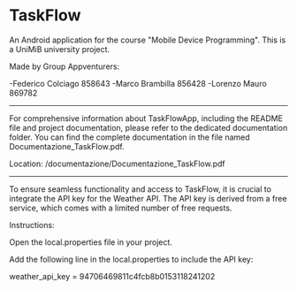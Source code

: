 # TaskFlow
An Android application for the course "Mobile Device Programming". This is a UniMiB university project. 

Made by Group Appventurers:

-Federico Colciago 858643
-Marco Brambilla   856428
-Lorenzo Mauro     869782

____________________________________________________________________________________________________________________________________

For comprehensive information about TaskFlowApp, including the README file and project documentation, 
please refer to the dedicated documentation folder. 
You can find the complete documentation in the file named Documentazione_TaskFlow.pdf.


Location:
/documentazione/Documentazione_TaskFlow.pdf

____________________________________________________________________________________________________________________________________


To ensure seamless functionality and access to TaskFlow, it is crucial to integrate the API key for the Weather API. 
The API key is derived from a free service, which comes with a limited number of free requests.

Instructions:

Open the local.properties file in your project.

Add the following line in the local.properties to include the API key:

weather_api_key = 94706469811c4fcb8b0153118241202
